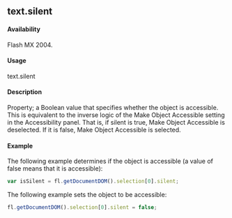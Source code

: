 ## text.silent

#### Availability

Flash MX 2004.

#### Usage

text.silent

#### Description

Property; a Boolean value that specifies whether the object is accessible. This is equivalent to the inverse logic of the Make Object Accessible setting in the Accessibility panel. That is, if silent is true, Make Object Accessible is deselected. If it is false, Make Object Accessible is selected.

#### Example

The following example determines if the object is accessible (a value of false means that it is accessible):
```javascript
var isSilent = fl.getDocumentDOM().selection[0].silent; 
```
The following example sets the object to be accessible: 
```javascript
fl.getDocumentDOM().selection[0].silent = false;
```